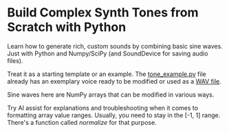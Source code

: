 # Build Complex Synth Tones from Scratch with Python

Learn how to generate rich, custom sounds by combining basic sine waves. Just with Python and Numpy/SciPy (and SoundDevice for saving audio files).

Treat it as a starting template or an example. The [tone_example.py](./tone_example.py) file already has an exemplary voice ready to be modified or used as a [WAV file](./example.wav).

Sine waves here are NumPy arrays that can be modified in various ways.

Try AI assist for explanations and troubleshooting when it comes to formatting array value ranges.
Usually, you need to stay in the [-1, 1] range.
There's a function called *normalize* for that purpose.
